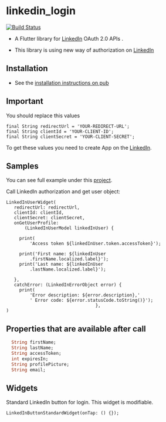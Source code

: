 # linkedin_login

[![Build Status]()]()

- A Flutter library for  [LinkedIn](https://docs.microsoft.com/en-us/linkedin/consumer/integrations/self-serve/sign-in-with-linkedin?context=linkedin/consumer/context) OAuth 2.0 APIs .

- This library is using new way of authorization on [LinkedIn](https://engineering.linkedin.com/blog/2018/12/developer-program-updates)

## Installation

- See the [installation instructions on pub]()

## Important 

You should replace this values
    
    final String redirectUrl = 'YOUR-REDIRECT-URL';
    final String clientId = 'YOUR-CLIENT-ID';
    final String clientSecret = 'YOUR-CLIENT-SECRET';

To get these values you need to create App on the [LinkedIn](https://www.linkedin.com/developers/apps/new).

## Samples

You can see full example under this [project]().

Call LinkedIn authorization and get user object:

    LinkedInUserWidget(
       redirectUrl: redirectUrl,
       clientId: clientId,
       clientSecret: clientSecret,
       onGetUserProfile:
           (LinkedInUserModel linkedInUser) {
         
         print(
             'Access token ${linkedInUser.token.accessToken}');
         
         print('First name: ${linkedInUser
             .firstName.localized.label}');
         print('Last name: ${linkedInUser
             .lastName.localized.label}');
    
       },
       catchError: (LinkedInErrorObject error) {
         print(
             'Error description: ${error.description},'
             ' Error code: ${error.statusCode.toString()}');
                                      },
    )
    
## Properties that are available after call

```dart
  String firstName;
  String lastName;
  String accessToken;
  int expiresIn;
  String profilePicture;
  String email;
```

## Widgets

Standard LinkedIn button for login. This widget is modifiable.

    LinkedInButtonStandardWidget(onTap: () {});
